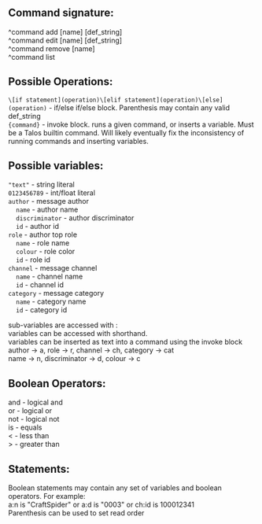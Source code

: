 ## Command signature:
^command add [name] [def_string]  
^command edit [name] [def_string]  
^command remove [name]  
^command list

## Possible Operations:

`\[if statement](operation)\[elif statement](operation)\[else](operation)` - if/else if/else block. Parenthesis may contain any valid def_string  
`{command}` - invoke block. runs a given command, or inserts a variable. Must be a Talos builtin command.
            Will likely eventually fix the inconsistency of running commands and inserting variables.

## Possible variables:

`"text"` - string literal  
`0123456789` - int/float literal  
`author` - message author  
&nbsp;&nbsp;&nbsp; `name` - author name  
&nbsp;&nbsp;&nbsp; `discriminator` - author discriminator  
&nbsp;&nbsp;&nbsp; `id` - author id  
`role` - author top role  
&nbsp;&nbsp;&nbsp; `name` - role name  
&nbsp;&nbsp;&nbsp; `colour` - role color  
&nbsp;&nbsp;&nbsp; `id` - role id  
`channel` - message channel  
&nbsp;&nbsp;&nbsp; `name` - channel name  
&nbsp;&nbsp;&nbsp; `id` - channel id  
`category` - message category  
&nbsp;&nbsp;&nbsp; `name` - category name  
&nbsp;&nbsp;&nbsp; `id` - category id  

sub-variables are accessed with :  
variables can be accessed with shorthand.  
variables can be inserted as text into a command using the invoke block  
author -> a, role -> r, channel -> ch, category -> cat  
name -> n, discriminator -> d, colour -> c

## Boolean Operators:

and - logical and  
or - logical or  
not - logical not  
is - equals  
< - less than  
\> - greater than

## Statements:

Boolean statements may contain any set of variables and boolean operators. For example:  
a:n is "CraftSpider" or a:d is "0003" or ch:id is 100012341  
Parenthesis can be used to set read order
